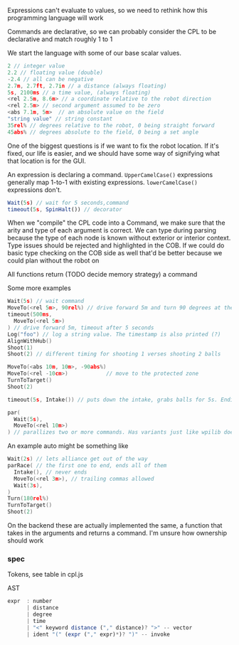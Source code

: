 Expressions can't evaluate to values, so we need to rethink how this programming language will work

Commands are declarative, so we can probably consider the CPL to be declarative and match roughly 1 to 1

We start the language with some of our base scalar values.

```go
2 // integer value
2.2 // floating value (double)
-2.4 // all can be negative
2.7m, 2.7ft, 2.7in // a distance (always floating)
5s, 2100ms // a time value, (always floating)
<rel 2.5m, 8.6m> // a coordinate relative to the robot direction
<rel 2.5m> // second argument assumed to be zero
<abs 7.1m, 5m>  // an absolute value on the field
"string value" // string constant
35rel% // degrees relative to the robot, 0 being straight forward
45abs% // degrees absolute to the field, 0 being a set angle
```

One of the biggest questions is if we want to fix the robot location. If it's fixed, our life is easier, and we should have some way of signifying what that location is for the GUI.

An expression is declaring a command. `UpperCamelCase()` expressions generally map 1-to-1 with existing expressions. `lowerCamelCase()` expressions don't.

```js
Wait(5s) // wait for 5 seconds,command
timeout(5s, SpinHalt()) // decorator
```

When we "compile" the CPL code into a Command, we make sure that the arity and type of each argument is correct. We can type during parsing because the type of each node is known without exterior or interior context. Type issues should be rejected and highlighted in the COB. If we could do basic type checking on the COB side as well that'd be better because we could plan without the robot on

All functions return (TODO decide memory strategy) a command

Some more examples

```go
Wait(5s) // wait command
MoveTo(<rel 5m>, 90rel%) // drive forward 5m and turn 90 degrees at the same time
timeout(500ms,
  MoveTo(<rel 5m>)
) // drive forward 5m, timeout after 5 seconds
Log("foo") // log a string value. The timestamp is also printed (?)
AlignWithHub()
Shoot(1)
Shoot(2) // different timing for shooting 1 verses shooting 2 balls

MoveTo(<abs 10m, 10m>, -90abs%)
MoveTo(<rel -10cm>)            // move to the protected zone
TurnToTarget()
Shoot(2)

timeout(5s, Intake()) // puts down the intake, grabs balls for 5s. Ending the Intake() command dumps the balls into the robot

par(
  Wait(5s), 
  MoveTo(<rel 10m>)
) // parallizes two or more commands. Has variants just like wpilib does
```

An example auto might be something like

```go
Wait(2s) // lets alliance get out of the way
parRace( // the first one to end, ends all of them
  Intake(), // never ends
  MoveTo(<rel 3m>), // trailing commas allowed
  Wait(3s),
)
Turn(180rel%)
TurnToTarget()
Shoot(2)
```


On the backend these are actually implemented the same, a function that takes in the arguments and returns a command.
I'm unsure how ownership should work

### spec

Tokens, see table in cpl.js

AST

```js
expr  : number
      | distance
      | degree
      | time
      | "<" keyword distance ("," distance)? ">" -- vector
      | ident "(" (expr ("," expr)*)? ")" -- invoke
```
